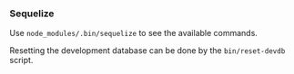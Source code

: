 ### Sequelize

Use `node_modules/.bin/sequelize` to see the available commands.

Resetting the development database can be done by the `bin/reset-devdb` script.
